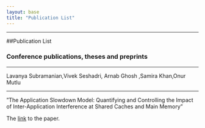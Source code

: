 ```yaml
---
layout: base
title: "Publication List"
---
```


---------

##Publication List 



### Conference publications, theses and preprints

----

Lavanya Subramanian,Vivek Seshadri, Arnab Ghosh ,Samira Khan,Onur Mutlu 

-----

”The Application Slowdown Model: Quantifying and Controlling the Impact of Inter-Application Interference at Shared Caches and Main Memory”

The [link](http://users.ece.cmu.edu/~omutlu/pub/application-slowdown-model_micro15.pdf)  to the paper.

